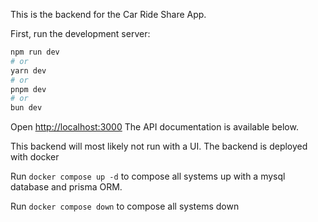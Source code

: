 This is the backend for the Car Ride Share App.

First, run the development server:

```bash
npm run dev
# or
yarn dev
# or
pnpm dev
# or
bun dev
```

Open [http://localhost:3000](http://localhost:3000)
The API documentation is available below.


This backend will most likely not run with a UI.
The backend is deployed with docker

Run `docker compose up -d` to compose all systems up with a mysql database and prisma ORM.

Run `docker compose down` to compose all systems down